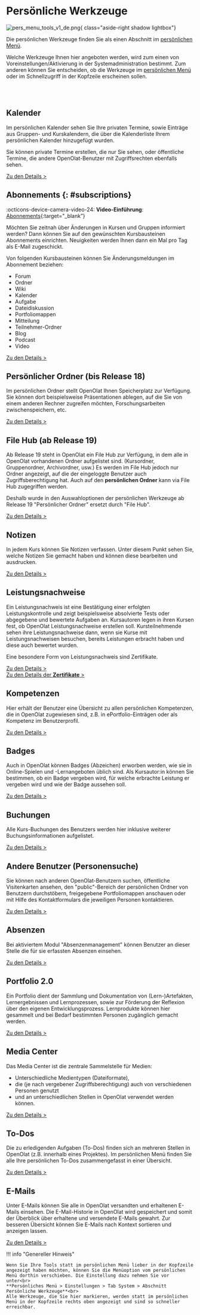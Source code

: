 # Persönliche Werkzeuge

![pers_menu_tools_v1_de.png](assets/pers_menu_tools_v1_de.png){ class="aside-right shadow lightbox"}

Die persönlichen Werkzeuge finden Sie als einen Abschnitt im [persönlichen Menü](../personal_menu/index.de.md).

Welche Werkzeuge Ihnen hier angeboten werden, wird zum einen von Voreinstellungen/Aktivierung in der Systemadministration bestimmt. Zum anderen können Sie entscheiden, ob die Werkzeuge im [persönlichen Menü](../personal_menu/index.de.md) oder im Schnellzugriff in der Kopfzeile erscheinen sollen.

<br>
<br>


##  Kalender

Im persönlichen Kalender sehen Sie Ihre privaten Termine, sowie Einträge aus Gruppen- und Kurskalendern, die über die Kalenderliste Ihrem persönlichen Kalender hinzugefügt wurden.

Sie können private Termine erstellen, die nur Sie sehen, oder öffentliche Termine, die andere OpenOlat-Benutzer mit Zugriffsrechten ebenfalls sehen.

[Zu den Details >](Calendar.de.md) 


##  Abonnements {: #subscriptions}

:octicons-device-camera-video-24: **Video-Einführung**: [Abonnements](<https://www.youtube.com/embed/h9gOqt7TR7Q>){:target="_blank”}

Möchten Sie zeitnah über Änderungen in Kursen und Gruppen informiert werden? Dann können Sie auf den gewünschten Kursbausteinen Abonnements einrichten. Neuigkeiten werden Ihnen dann ein Mal pro Tag als E-Mail zugeschickt.

Von folgenden Kursbausteinen können Sie Änderungsmeldungen im Abonnement beziehen: 

  * Forum 
  * Ordner 
  * Wiki 
  * Kalender
  * Aufgabe
  * Dateidiskussion
  * Portfoliomappen
  * Mitteilung
  * Teilnehmer-Ordner
  * Blog
  * Podcast
  * Video 

[Zu den Details >](Subscriptions.de.md)


##  Persönlicher Ordner (bis Release 18)

Im persönlichen Ordner stellt OpenOlat Ihnen Speicherplatz zur Verfügung. Sie können dort beispielsweise Präsentationen ablegen, auf die Sie von einem anderen Rechner zugreifen möchten, Forschungsarbeiten zwischenspeichern, etc.

[Zu den Details >](Personal_folders.de.md)


##  File Hub (ab Release 19)

Ab Release 19 steht in OpenOlat ein File Hub zur Verfügung, in dem alle in OpenOlat vorhandenen Ordner aufgelistet sind. (Kursordner, Gruppenordner, Archivordner, usw.) Es werden im File Hub jedoch nur Ordner angezeigt, auf die der eingeloggte Benutzer auch Zugriffsberechtigung hat. Auch auf den **persönlichen Ordner** kann via File Hub zugegriffen werden.

Deshalb wurde in den Auswahloptionen der persönlichen Werkzeuge ab Release 19 "Persönlicher Ordner" ersetzt durch "File Hub".

[Zu den Details >](File_Hub.de.md)


## Notizen

In jedem Kurs können Sie Notizen verfassen. Unter diesem Punkt sehen Sie, welche Notizen Sie gemacht haben und können diese bearbeiten und ausdrucken.

[Zu den Details >](Notes.de.md)


##  Leistungsnachweise

Ein Leistungsnachweis ist eine Bestätigung einer erfolgten Leistungskontrolle und zeigt beispielsweise absolvierte Tests oder abgegebene und bewertete Aufgaben an. Kursautoren legen in ihren Kursen fest, ob OpenOlat Leistungsnachweise erstellen soll. Kursteilnehmende sehen ihre Leistungsnachweise dann, wenn sie Kurse mit Leistungsnachweisen besuchen, bereits Leistungen erbracht haben und diese auch bewertet wurden. 

Eine besondere Form von Leistungsnachweis sind Zertifikate.

[Zu den Details >](Evidence_of_Achievements.de.md)<br>
[Zu den Details der **Zertifikate** >](../learningresources/Course_Settings_Assessment.de.md#certificate)


## Kompetenzen

Hier erhält der Benutzer eine Übersicht zu allen persönlichen Kompetenzen, die in OpenOlat zugewiesen sind, z.B. in ePortfolio-Einträgen oder als Kompetenz im Benutzerprofil.

[Zu den Details >](Competences.de.md)


## Badges

Auch in OpenOlat können Badges (Abzeichen) erworben werden, wie sie in Online-Spielen und -Lernangeboten üblich sind. Als Kursautor:in können Sie bestimmen, ob ein Badge vergeben wird, für welche erbrachte Leistung er vergeben wird und wie der Badge aussehen soll.

[Zu den Details >](../personal_menu/OpenBadges.de.md)


## Buchungen

Alle Kurs-Buchungen des Benutzers werden hier inklusive weiterer Buchungsinformationen aufgelistet.

[Zu den Details >](Bookings.de.md)


##  Andere Benutzer (Personensuche)

Sie können nach anderen OpenOlat-Benutzern suchen, öffentliche Visitenkarten ansehen, den "public"-Bereich der persönlichen Ordner von Benutzern durchstöbern, freigegebene Portfoliomappen anschauen oder mit Hilfe des Kontaktformulars die jeweiligen Personen kontaktieren.

[Zu den Details >](Other_users.de.md)


## Absenzen

Bei aktiviertem Modul "Absenzenmanagement" können Benutzer an dieser Stelle die für sie erfassten Absenzen einsehen.

[Zu den Details >](Absences.de.md)


##  Portfolio 2.0

Ein Portfolio dient der Sammlung und Dokumentation von (Lern-)Artefakten, Lernergebnissen und Lernprozessen, sowie zur Förderung der Reflexion über den eigenen Entwicklungsprozess. Lernprodukte können hier gesammelt und bei Bedarf bestimmten Personen zugänglich gemacht werden.

[Zu den Details >](Portfolio.de.md)


##  Media Center

Das Media Center ist die zentrale Sammelstelle für Medien:

* Unterschiedliche Medientypen (Dateiformate), 
* die (je nach vergebener Zugriffsberechtigung) auch von verschiedenen Personen genutzt
* und an unterschiedlichen Stellen in OpenOlat verwendet werden können.

[Zu den Details >](Media_Center.de.md)


##  To-Dos

Die zu erledigenden Aufgaben (To-Dos) finden sich an mehreren Stellen in OpenOlat (z.B. innerhalb eines Projektes). Im persönlichen Menü finden Sie alle Ihre persönlichen To-Dos zusammengefasst in einer Übersicht.

[Zu den Details >](To-Dos.de.md)


##  E-Mails

Unter E-Mails können Sie alle in OpenOlat versandten und erhaltenen E-Mails einsehen. Die E-Mail-Historie in OpenOlat wird gespeichert und somit der Überblick über erhaltene und versendete E-Mails gewahrt. Zur besseren Übersicht können Sie E-Mails nach Kontext sortieren und anzeigen lassen.

[Zu den Details >](E-Mail.de.md)



!!! info "Genereller Hinweis"

    Wenn Sie Ihre Tools statt im persönlichen Menü lieber in der Kopfzeile angezeigt haben möchten, können Sie die Menüoption vom persönlichen Menü dorthin verschieben. Die Einstellung dazu nehmen Sie vor unter<br>
    **Persönliches Menü > Einstellungen > Tab System > Abschnitt Persönliche Werkzeuge**<br>
    Alle Werkzeuge, die Sie hier markieren, werden statt im persönlichen Menü in der Kopfzeile rechts oben angezeigt und sind so schneller erreichbar.
